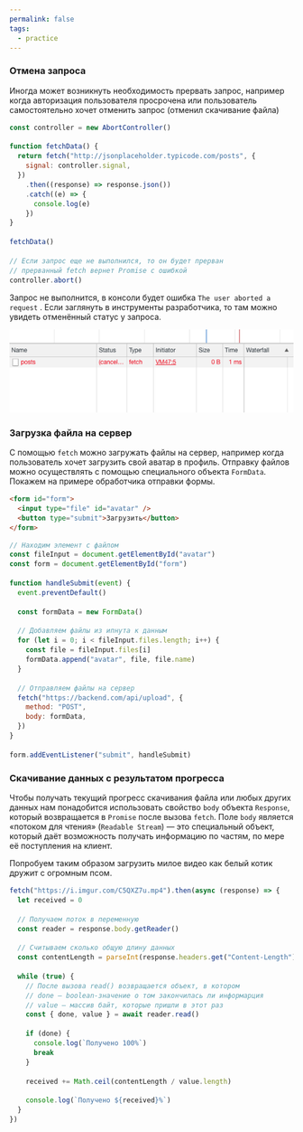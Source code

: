 ```yaml
---
permalink: false
tags:
  - practice
---
```

### Отмена запроса

Иногда может возникнуть необходимость прервать запрос, например когда авторизация пользователя просрочена или пользователь самостоятельно хочет отменить запрос (отменил скачивание файла)

```js
const controller = new AbortController()

function fetchData() {
  return fetch("http://jsonplaceholder.typicode.com/posts", {
    signal: controller.signal,
  })
    .then((response) => response.json())
    .catch((e) => {
      console.log(e)
    })
}

fetchData()

// Если запрос еще не выполнился, то он будет прерван
// прерванный fetch вернет Promise с ошибкой
controller.abort()
```

Запрос не выполнится, в консоли будет ошибка `The user aborted a request` . Если заглянуть в инструменты разработчика, то там можно увидеть отменённый статус у запроса.

![пример прерванного запроса](../images/cancelled.png)

### Загрузка файла на сервер

С помощью `fetch` можно загружать файлы на сервер, например когда пользователь хочет загрузить свой аватар в профиль. Отправку файлов можно осуществлять с помощью специального объекта `FormData`. Покажем на примере обработчика отправки формы.

```html
<form id="form">
  <input type="file" id="avatar" />
  <button type="submit">Загрузить</button>
</form>
```

```js
// Находим элемент с файлом
const fileInput = document.getElementById("avatar")
const form = document.getElementById("form")

function handleSubmit(event) {
  event.preventDefault()

  const formData = new FormData()

  // Добавляем файлы из ипнута к данным
  for (let i = 0; i < fileInput.files.length; i++) {
    const file = fileInput.files[i]
    formData.append("avatar", file, file.name)
  }

  // Отправляем файлы на сервер
  fetch("https://backend.com/api/upload", {
    method: "POST",
    body: formData,
  })
}

form.addEventListener("submit", handleSubmit)
```

### Скачивание данных с результатом прогресса

Чтобы получать текущий прогресс скачивания файла или любых других данных нам понадобится использовать свойство `body` объекта `Response`, который возвращается в `Promise` после вызова `fetch`. Поле `body` является «потоком для чтения» (`Readable Stream`) — это специальный объект, который даёт возможность получать информацию по частям, по мере её поступления на клиент.

Попробуем таким образом загрузить милое видео как белый котик дружит с огромным псом.

```js
fetch("https://i.imgur.com/C5QXZ7u.mp4").then(async (response) => {
  let received = 0

  // Получаем поток в переменную
  const reader = response.body.getReader()

  // Считываем сколько общую длину данных
  const contentLength = parseInt(response.headers.get("Content-Length"), 10)

  while (true) {
    // После вызова read() возвращается объект, в котором
    // done — boolean-значение о том закончилась ли информарция
    // value — массив байт, которые пришли в этот раз
    const { done, value } = await reader.read()

    if (done) {
      console.log(`Получено 100%`)
      break
    }

    received += Math.ceil(contentLength / value.length)

    console.log(`Получено ${received}%`)
  }
})
```
